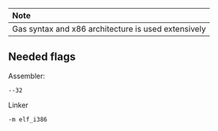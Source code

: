 | Note          |
|:---------------------------|
| Gas syntax and x86 architecture is used extensively  |

## Needed flags

Assembler:
```
--32
```
Linker
```
-m elf_i386
```
